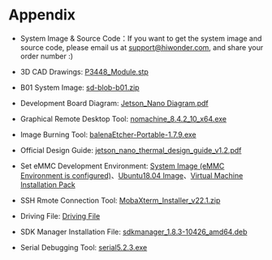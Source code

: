 # Appendix

- System Image & Source Code：If you want to get the system image and source code, please email us at support@hiwonder.com, and share your order number :)

- 3D CAD Drawings: [P3448_Module.stp](https://drive.google.com/drive/folders/10Mzy3DINw783Vhq8DhcaJ6nXLI_p8o5b?usp=sharing)

- B01 System Image: [sd-blob-b01.zip](https://drive.google.com/drive/folders/1jyZBrIFxqzKIgAW9hXvzcPTpr_Kkqobh?usp=sharing)

- Development Board Diagram: [Jetson_Nano Diagram.pdf](https://drive.google.com/drive/folders/1vsIdps2_MENY-sxlS8Qk_Yo_kKHr0eM_?usp=sharing)

- Graphical Remote Desktop Tool: [nomachine_8.4.2_10_x64.exe](https://drive.google.com/drive/folders/15qZCvJvIb5HiTKk-u5BmBC_arG5I-P_U?usp=sharing)

- Image Burning Tool: [balenaEtcher-Portable-1.7.9.exe](https://drive.google.com/drive/folders/1CD13KWFdl5HkGjuBDzrXM-CXxbixbBJk?usp=sharing)

- Official Design Guide: [jetson_nano_thermal_design_guide_v1.2.pdf](https://drive.google.com/drive/folders/16iV5nA4LtkhGFWtdFv9piK_x4wQqlpkY?usp=sharing)

- Set eMMC Development Environment: [System Image (eMMC Environment is configured)](https://drive.google.com/drive/folders/18z1ZfEgzP9pqFrnYh71fGvdioaJhUk10?usp=sharing)、[Ubuntu18.04 Image](https://drive.google.com/drive/folders/18z1ZfEgzP9pqFrnYh71fGvdioaJhUk10?usp=sharing)、[Virtual Machine Installation Pack](https://drive.google.com/drive/folders/18z1ZfEgzP9pqFrnYh71fGvdioaJhUk10?usp=sharing)

- SSH Rmote Connection Tool: [MobaXterm_Installer_v22.1.zip](https://drive.google.com/drive/folders/1rtUZ_UCRjSYwCOt6HCzcUgLFirId3r1n?usp=sharing)

- Driving File: [Driving File](https://drive.google.com/drive/folders/1Jg10ybwWRaHtq0kAH6VuAxm2_KNThTCJ?usp=sharing)

- SDK Manager Installation File: [sdkmanager_1.8.3-10426_amd64.deb](https://drive.google.com/drive/folders/17a8SdXJWjliNGTMcwnYfMlIZQ7uiRZWS?usp=sharing)

- Serial Debugging Tool: [serial5.2.3.exe](https://drive.google.com/drive/folders/1ANfulYkT1P6qMePEVqewxti6ZH2DBN0P?usp=sharing)

  